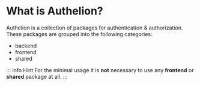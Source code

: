 # What is Authelion?




Authelion is a collection of packages for authentication & authorization.
These packages are grouped into the following categories: 

- backend
- frontend
- shared 

::: info Hint
For the minimal usage it is **not** necessary to use any **frontend** or **shared** package at all.
:::
